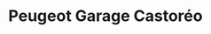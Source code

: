---
title: "Peugeot Garage Castoréo"
url: /ispoure/peugeot-garage-castoreo/
shop: réparation de voitures
---